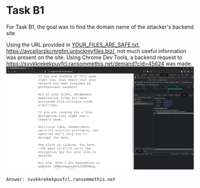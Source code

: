 
# Task B1

For Task B1, the goal was to find the domain name of the attacker's backend site

Using the URL provided in [YOUR_FILES_ARE_SAFE.txt](YOUR_FILES_ARE_SAFE.txt), <https://avcpljorzkcmrgfm.unlockmyfiles.biz/>, not much useful information was present on the site. Using Chrome Dev Tools, a backend request to <https://svvkkrekekpuvfcl.ransommethis.net/demand?cid=45624> was made. ![request.png](/images/image1.png)

```Answer: svvkkrekekpuvfcl.ransommethis.net```
